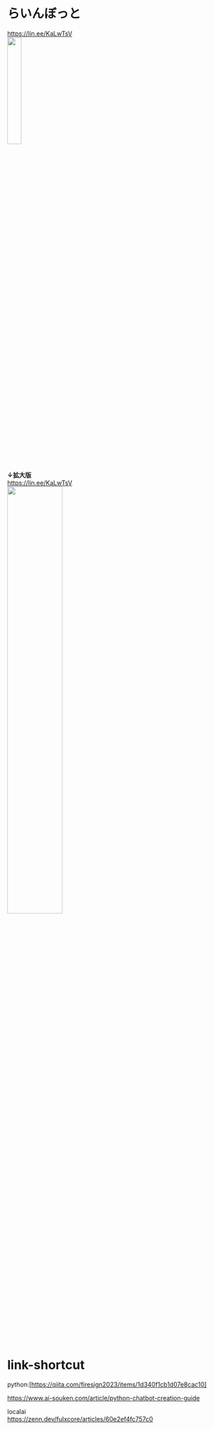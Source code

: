 # らいんぼっと  
https://lin.ee/KaLwTsV  
<img src="https://github.com/user-attachments/assets/62fc4be8-ff47-4abe-9cc8-532a7cece4ba" width="25%">  

**↓拡大版**   
https://lin.ee/KaLwTsV  
<img src="https://github.com/user-attachments/assets/62fc4be8-ff47-4abe-9cc8-532a7cece4ba" width="50%">


# link-shortcut  
python:[https://qiita.com/firesign2023/items/1d340f1cb1d07e8cac10]

https://www.ai-souken.com/article/python-chatbot-creation-guide

localai  
https://zenn.dev/fulxcore/articles/60e2ef4fc757c0
